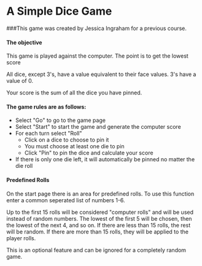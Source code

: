 # A Simple Dice Game
###This game was created by Jessica Ingraham for a previous course.

#### The objective
This game is played against the computer. The point is to get the lowest score

All dice, except 3's, have a value equivalent to their face values. 3's have a value of 0.

Your score is the sum of all the dice you have pinned.

#### The game rules are as follows:
* Select "Go" to go to the game page
* Select "Start" to start the game and generate the computer score
* For each turn select "Roll"
	* Click on a dice to choose to pin it
	* You must choose at least one die to pin
	* Click "Pin" to pin the dice and calculate your score
* If there is only one die left, it will automatically be pinned no matter the die roll

#### Predefined Rolls
On the start page there is an area for predefined rolls. To use this function enter a common seperated list of numbers 1-6.

Up to the first 15 rolls will be considered "computer rolls" and will be used instead of random numbers. The lowest of the first 5 will be chosen, then the lowest of the next 4, and so on. If there are less than 15 rolls, the rest will be random. If there are more than 15 rolls, they will be applied to the player rolls.

This is an optional feature and can be ignored for a completely random game.

